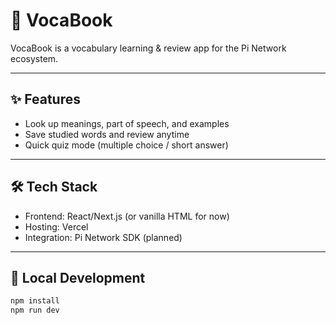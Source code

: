 # 📘 VocaBook

VocaBook is a vocabulary learning & review app for the Pi Network ecosystem.

---

## ✨ Features
- Look up meanings, part of speech, and examples  
- Save studied words and review anytime  
- Quick quiz mode (multiple choice / short answer)  

---

## 🛠 Tech Stack
- Frontend: React/Next.js (or vanilla HTML for now)  
- Hosting: Vercel  
- Integration: Pi Network SDK (planned)  

---

## 🚀 Local Development
```bash
npm install
npm run dev
